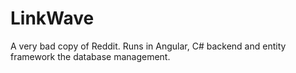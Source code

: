 # LinkWave
A very bad copy of Reddit. Runs in Angular, C# backend and entity framework the database management.
